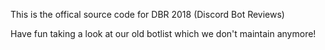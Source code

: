 This is the offical source code for DBR 2018 (Discord Bot Reviews) 


Have fun taking a look at our old botlist which we don't maintain anymore!
